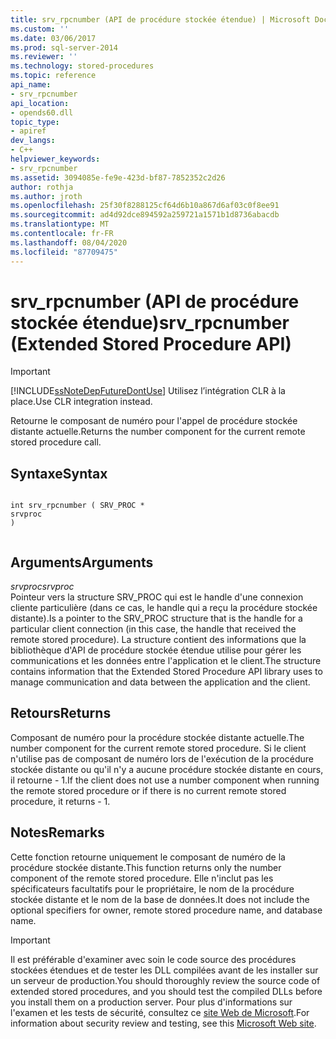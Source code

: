 ```yaml
---
title: srv_rpcnumber (API de procédure stockée étendue) | Microsoft Docs
ms.custom: ''
ms.date: 03/06/2017
ms.prod: sql-server-2014
ms.reviewer: ''
ms.technology: stored-procedures
ms.topic: reference
api_name:
- srv_rpcnumber
api_location:
- opends60.dll
topic_type:
- apiref
dev_langs:
- C++
helpviewer_keywords:
- srv_rpcnumber
ms.assetid: 3094085e-fe9e-423d-bf87-7852352c2d26
author: rothja
ms.author: jroth
ms.openlocfilehash: 25f30f8288125cf64d6b10a867d6af03c0f8ee91
ms.sourcegitcommit: ad4d92dce894592a259721a1571b1d8736abacdb
ms.translationtype: MT
ms.contentlocale: fr-FR
ms.lasthandoff: 08/04/2020
ms.locfileid: "87709475"
---
```

# <a name="srv_rpcnumber-extended-stored-procedure-api"></a><span data-ttu-id="737ab-102">srv_rpcnumber (API de procédure stockée étendue)</span><span class="sxs-lookup"><span data-stu-id="737ab-102">srv_rpcnumber (Extended Stored Procedure API)</span></span>
    
> [!IMPORTANT]  
>  [!INCLUDE[ssNoteDepFutureDontUse](../../includes/ssnotedepfuturedontuse-md.md)] <span data-ttu-id="737ab-103">Utilisez l’intégration CLR à la place.</span><span class="sxs-lookup"><span data-stu-id="737ab-103">Use CLR integration instead.</span></span>  
  
 <span data-ttu-id="737ab-104">Retourne le composant de numéro pour l'appel de procédure stockée distante actuelle.</span><span class="sxs-lookup"><span data-stu-id="737ab-104">Returns the number component for the current remote stored procedure call.</span></span>  
  
## <a name="syntax"></a><span data-ttu-id="737ab-105">Syntaxe</span><span class="sxs-lookup"><span data-stu-id="737ab-105">Syntax</span></span>  
  
```  
  
int srv_rpcnumber ( SRV_PROC *  
srvproc   
)  
  
```  
  
## <a name="arguments"></a><span data-ttu-id="737ab-106">Arguments</span><span class="sxs-lookup"><span data-stu-id="737ab-106">Arguments</span></span>  
 <span data-ttu-id="737ab-107">*srvproc*</span><span class="sxs-lookup"><span data-stu-id="737ab-107">*srvproc*</span></span>  
 <span data-ttu-id="737ab-108">Pointeur vers la structure SRV_PROC qui est le handle d'une connexion cliente particulière (dans ce cas, le handle qui a reçu la procédure stockée distante).</span><span class="sxs-lookup"><span data-stu-id="737ab-108">Is a pointer to the SRV_PROC structure that is the handle for a particular client connection (in this case, the handle that received the remote stored procedure).</span></span> <span data-ttu-id="737ab-109">La structure contient des informations que la bibliothèque d'API de procédure stockée étendue utilise pour gérer les communications et les données entre l'application et le client.</span><span class="sxs-lookup"><span data-stu-id="737ab-109">The structure contains information that the Extended Stored Procedure API library uses to manage communication and data between the application and the client.</span></span>  
  
## <a name="returns"></a><span data-ttu-id="737ab-110">Retours</span><span class="sxs-lookup"><span data-stu-id="737ab-110">Returns</span></span>  
 <span data-ttu-id="737ab-111">Composant de numéro pour la procédure stockée distante actuelle.</span><span class="sxs-lookup"><span data-stu-id="737ab-111">The number component for the current remote stored procedure.</span></span> <span data-ttu-id="737ab-112">Si le client n'utilise pas de composant de numéro lors de l'exécution de la procédure stockée distante ou qu'il n'y a aucune procédure stockée distante en cours, il retourne - 1.</span><span class="sxs-lookup"><span data-stu-id="737ab-112">If the client does not use a number component when running the remote stored procedure or if there is no current remote stored procedure, it returns - 1.</span></span>  
  
## <a name="remarks"></a><span data-ttu-id="737ab-113">Notes</span><span class="sxs-lookup"><span data-stu-id="737ab-113">Remarks</span></span>  
 <span data-ttu-id="737ab-114">Cette fonction retourne uniquement le composant de numéro de la procédure stockée distante.</span><span class="sxs-lookup"><span data-stu-id="737ab-114">This function returns only the number component of the remote stored procedure.</span></span> <span data-ttu-id="737ab-115">Elle n'inclut pas les spécificateurs facultatifs pour le propriétaire, le nom de la procédure stockée distante et le nom de la base de données.</span><span class="sxs-lookup"><span data-stu-id="737ab-115">It does not include the optional specifiers for owner, remote stored procedure name, and database name.</span></span>  
  
> [!IMPORTANT]  
>  <span data-ttu-id="737ab-116">Il est préférable d'examiner avec soin le code source des procédures stockées étendues et de tester les DLL compilées avant de les installer sur un serveur de production.</span><span class="sxs-lookup"><span data-stu-id="737ab-116">You should thoroughly review the source code of extended stored procedures, and you should test the compiled DLLs before you install them on a production server.</span></span> <span data-ttu-id="737ab-117">Pour plus d'informations sur l'examen et les tests de sécurité, consultez ce [site Web de Microsoft](https://go.microsoft.com/fwlink/?LinkID=54761&amp;clcid=0x409https://msdn.microsoft.com/security/).</span><span class="sxs-lookup"><span data-stu-id="737ab-117">For information about security review and testing, see this [Microsoft Web site](https://go.microsoft.com/fwlink/?LinkID=54761&amp;clcid=0x409https://msdn.microsoft.com/security/).</span></span>  
  
  
